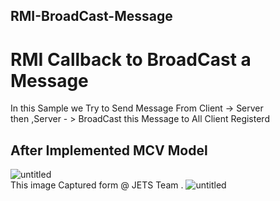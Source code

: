 ## RMI-BroadCast-Message
# RMI Callback to BroadCast a Message

In this Sample we Try to Send Message From Client -> Server\
                                                         then ,Server - > BroadCast this Message to All Client Registerd 
## After Implemented MCV Model                                                         
 ![untitled](https://user-images.githubusercontent.com/47106903/52376782-aa631c00-2a6b-11e9-857a-ad89ad7ffd6f.png)                  
 This image Captured form @ JETS Team .
![untitled](https://user-images.githubusercontent.com/47106903/52372852-ded1da80-2a61-11e9-80d2-c14e72cf8c29.png)


